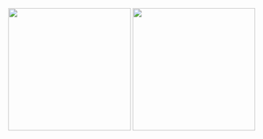 <img src="https://github.com/user-attachments/assets/466a5b4a-c58a-41ad-afd9-8c2a8fda5164" width="248">
<img src="https://github.com/user-attachments/assets/8cc3f3b8-be58-4125-9100-b96aa1a6132f" width="248">
